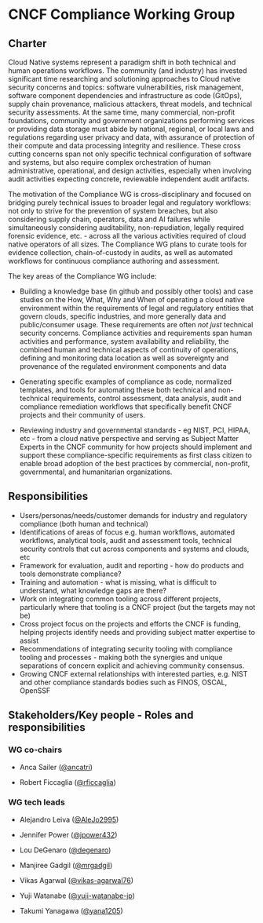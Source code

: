 # CNCF Compliance Working Group

## Charter

Cloud Native systems represent a paradigm shift in both technical and human operations workflows.  The community (and industry) has invested significant time researching and solutioning approaches to
Cloud native security concerns and topics: software vulnerabilities, risk management, software component dependencies and infrastructure as code (GitOps), supply chain provenance, malicious attackers, threat 
models, and technical security assessments.  At the same time, many commercial, non-profit foundations, community and government organizations performing services or providing data storage must abide by national, regional, 
or local laws and regulations regarding user privacy and data, with assurance of protection of their compute and data processing integrity and resilience. These cross cutting concerns span not only 
specific technical configuration of software and systems, but also require complex orchestration of human administrative, operational, and design activities, especially when involving  audit activities 
expecting concrete, reviewable independent audit artifacts.

The motivation of the Compliance WG is cross-disciplinary and focused on bridging purely technical issues to broader legal and regulatory workflows: not only to strive for the prevention of system breaches, but also 
considering supply chain, operators, data and AI failures while simultaneously considering auditability, non-repudiation, legally required forensic evidence, etc. - across all the various activities 
required of cloud native operators of all sizes. The Compliance WG plans to curate tools for evidence collection, chain-of-custody in audits, as well as automated workflows for continuous compliance 
authoring and assessment.

The key areas of the Compliance WG include:

- Building a knowledge base (in github and possibly other tools) and case studies on the How, What, Why and When of operating a cloud native environment within the requirements of legal and regulatory 
entities that govern clouds, specific industries, and more generally data and public/consumer usage. These requirements are often _not just_  technical security concerns. Compliance activities and 
requirements span human activities and performance, system availability and reliability, the combined human and technical aspects of continuity of operations, defining and monitoring data location as 
well as sovereignty and provenance of the regulated environment components and data

- Generating specific examples of compliance as code, normalized templates, and tools for automating these both technical and non-technical requirements, control assessment, data analysis, audit and 
compliance remediation workflows that specifically benefit CNCF projects and their community of users.

- Reviewing industry and governmental standards - eg NIST, PCI, HIPAA, etc - from a cloud native perspective and serving as Subject Matter Experts in the CNCF community for how projects should implement 
and support these compliance-specific requirements as first class citizen to enable broad adoption of the best practices by commercial, non-profit, governmental, and humanitarian organizations.

## Responsibilities

- Users/personas/needs/customer demands for industry and regulatory compliance (both human and technical)
- Identifications of areas of focus e.g. human workflows, automated workflows, analytical tools, audit and assessment tools, technical security controls that cut across components and systems and clouds, etc
- Framework for evaluation, audit and reporting - how do products and tools demonstrate compliance?
- Training and automation - what is missing, what is difficult to understand, what knowledge gaps are there?
- Work on integrating common tooling across different projects, particularly where that tooling is a CNCF project (but the targets may not be)
- Cross project focus on the projects and efforts the CNCF is funding, helping projects identify needs and providing subject matter expertise to assist
- Recommendations of integrating security tooling with compliance tooling and processes - making both the synergies and unique separations of concern explicit and achieving community consensus.
- Growing CNCF external relationships with interested parties, e.g. NIST and other compliance standards bodies such as FINOS, OSCAL, OpenSSF


## Stakeholders/Key people - Roles and responsibilities

### WG co-chairs

- Anca Sailer ([@ancatri](https://github.com/ancatri))

- Robert Ficcaglia ([@rficcaglia](https://github.com/rficcaglia))

### WG tech leads

- Alejandro Leiva ([@AleJo2995](https://github.com/AleJo2995))

- Jennifer Power ([@jpower432](https://github.com/jpower432))

- Lou DeGenaro ([@degenaro](https://github.com/degenaro))

- Manjiree Gadgil ([@mrgadgil](https://github.com/mrgadgil))

- Vikas Agarwal ([@vikas-agarwal76](https://github.com/vikas-agarwal76))

- Yuji Watanabe ([@yuji-watanabe-jp](https://github.com/yuji-watanabe-jp))

- Takumi Yanagawa ([@yana1205](https://github.com/yana1205))
